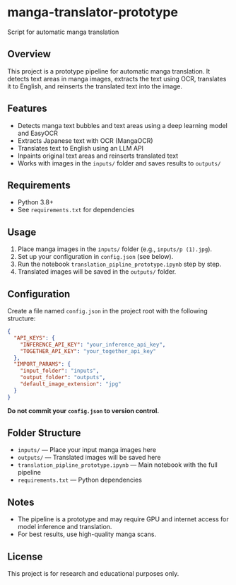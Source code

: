 # manga-translator-prototype
Script for automatic manga translation

## Overview
This project is a prototype pipeline for automatic manga translation. It detects text areas in manga images, extracts the text using OCR, translates it to English, and reinserts the translated text into the image.

## Features
- Detects manga text bubbles and text areas using a deep learning model and EasyOCR
- Extracts Japanese text with OCR (MangaOCR)
- Translates text to English using an LLM API
- Inpaints original text areas and reinserts translated text
- Works with images in the `inputs/` folder and saves results to `outputs/`

## Requirements
- Python 3.8+
- See `requirements.txt` for dependencies

## Usage
1. Place manga images in the `inputs/` folder (e.g., `inputs/p (1).jpg`).
2. Set up your configuration in `config.json` (see below).
3. Run the notebook `translation_pipline_prototype.ipynb` step by step.
4. Translated images will be saved in the `outputs/` folder.

## Configuration
Create a file named `config.json` in the project root with the following structure:
```json
{
  "API_KEYS": {
    "INFERENCE_API_KEY": "your_inference_api_key",
    "TOGETHER_API_KEY": "your_together_api_key"
  },
  "IMPORT_PARAMS": {
    "input_folder": "inputs",
    "output_folder": "outputs",
    "default_image_extension": "jpg"
  }
}
```
**Do not commit your `config.json` to version control.**

## Folder Structure
- `inputs/` — Place your input manga images here
- `outputs/` — Translated images will be saved here
- `translation_pipline_prototype.ipynb` — Main notebook with the full pipeline
- `requirements.txt` — Python dependencies

## Notes
- The pipeline is a prototype and may require GPU and internet access for model inference and translation.
- For best results, use high-quality manga scans.

## License
This project is for research and educational purposes only.
